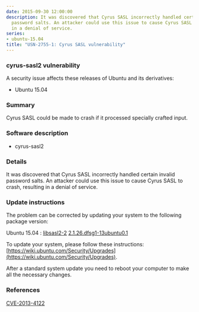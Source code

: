 ```yaml
---
date: 2015-09-30 12:00:00
description: It was discovered that Cyrus SASL incorrectly handled certain invalid
  password salts. An attacker could use this issue to cause Cyrus SASL to crash, resulting
  in a denial of service.
series:
- ubuntu-15.04
title: "USN-2755-1: Cyrus SASL vulnerability"
---
```



### cyrus-sasl2 vulnerability

A security issue affects these releases of Ubuntu and its derivatives:

* Ubuntu 15.04

### Summary

Cyrus SASL could be made to crash if it processed specially crafted input. 

### Software description

* cyrus-sasl2 

### Details

It was discovered that Cyrus SASL incorrectly handled certain invalid password salts. An attacker could use this issue to cause Cyrus SASL to crash, resulting in a denial of service. 

### Update instructions

The problem can be corrected by updating your system to the following package version:

Ubuntu 15.04
 : [libsasl2-2](https://launchpad.net/ubuntu/+source/cyrus-sasl2) <span> [2.1.26.dfsg1-13ubuntu0.1](https://launchpad.net/ubuntu/+source/cyrus-sasl2/2.1.26.dfsg1-13ubuntu0.1) </span> 

To update your system, please follow these instructions: [https://wiki.ubuntu.com/Security/Upgrades](https://wiki.ubuntu.com/Security/Upgrades).

After a standard system update you need to reboot your computer to make all the necessary changes. 

### References

 
 [CVE-2013-4122](http://people.ubuntu.com/~ubuntu-security/cve/CVE-2013-4122)